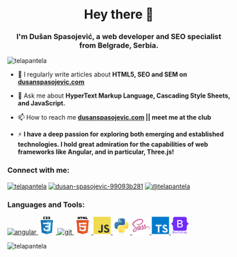<h1 align="center">Hey there 👋</h1>
<h3 align="center">I'm Dušan Spasojević, a web developer and SEO specialist from Belgrade, Serbia.</h3>

<p align="left"> <img src="https://komarev.com/ghpvc/?username=telapantela&label=Profile%20views&color=0e75b6&style=flat" alt="telapantela" /> </p>

- 📝 I regularly write articles about **HTML5, SEO and SEM on [dusanspasojevic.com](dusanspasojevic.com)**

- 💬 Ask me about **HyperText Markup Language, Cascading Style Sheets, and JavaScript.**

- 📫 How to reach me **[dusanspasojevic.com](dusanspasojevic.com) || meet me at the club**

- ⚡ **I have a deep passion for exploring both emerging and established technologies. I hold great admiration for the capabilities of web frameworks like Angular, and in particular, Three.js!**

<h3 align="left">Connect with me:</h3>
<p align="left">
<a href="https://codepen.io/telapantela" target="blank"><img align="center" src="https://raw.githubusercontent.com/rahuldkjain/github-profile-readme-generator/master/src/images/icons/Social/codepen.svg" alt="telapantela" height="30" width="40" /></a>
<a href="https://linkedin.com/in/dusan-spasojevic-99093b281" target="blank"><img align="center" src="https://raw.githubusercontent.com/rahuldkjain/github-profile-readme-generator/master/src/images/icons/Social/linked-in-alt.svg" alt="dusan-spasojevic-99093b281" height="30" width="40" /></a>
<a href="https://medium.com/@telapantela" target="blank"><img align="center" src="https://raw.githubusercontent.com/rahuldkjain/github-profile-readme-generator/master/src/images/icons/Social/medium.svg" alt="@telapantela" height="30" width="40" /></a>
</p>

<h3 align="left">Languages and Tools:</h3>
<p align="left"> <a href="https://angular.io" target="_blank" rel="noreferrer"> <img src="https://angular.io/assets/images/logos/angular/angular.svg" alt="angular" width="40" height="40"/> </a> <a href="https://www.w3schools.com/css/" target="_blank" rel="noreferrer"> <img src="https://raw.githubusercontent.com/devicons/devicon/master/icons/css3/css3-original-wordmark.svg" alt="css3" width="40" height="40"/> </a> <a href="https://git-scm.com/" target="_blank" rel="noreferrer"> <img src="https://www.vectorlogo.zone/logos/git-scm/git-scm-icon.svg" alt="git" width="40" height="40"/> </a> <a href="https://www.w3.org/html/" target="_blank" rel="noreferrer"> <img src="https://raw.githubusercontent.com/devicons/devicon/master/icons/html5/html5-original-wordmark.svg" alt="html5" width="40" height="40"/> </a> <a href="https://developer.mozilla.org/en-US/docs/Web/JavaScript" target="_blank" rel="noreferrer"> <img src="https://raw.githubusercontent.com/devicons/devicon/master/icons/javascript/javascript-original.svg" alt="javascript" width="40" height="40"/> </a> <a href="https://www.python.org" target="_blank" rel="noreferrer"> <img src="https://raw.githubusercontent.com/devicons/devicon/master/icons/python/python-original.svg" alt="python" width="40" height="40"/> </a> <a href="https://sass-lang.com" target="_blank" rel="noreferrer"> <img src="https://raw.githubusercontent.com/devicons/devicon/master/icons/sass/sass-original.svg" alt="sass" width="40" height="40"/> </a> <a href="https://www.typescriptlang.org/" target="_blank" rel="noreferrer"> <img src="https://raw.githubusercontent.com/devicons/devicon/master/icons/typescript/typescript-original.svg" alt="typescript" width="40" height="40"/> </a> <a href="https://getbootstrap.com" target="_blank" rel="noreferrer"> <img src="https://raw.githubusercontent.com/devicons/devicon/master/icons/bootstrap/bootstrap-plain-wordmark.svg" alt="bootstrap" width="40" height="40"/> </a></p>

<p><img align="center" src="https://github-readme-stats.vercel.app/api/top-langs?username=telapantela&show_icons=true&locale=en&layout=compact" alt="telapantela" /></p>
